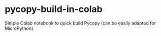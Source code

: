 # pycopy-build-in-colab
Simple Colab notebook to quick build Pycopy (can be easily adapted for MicroPython).
